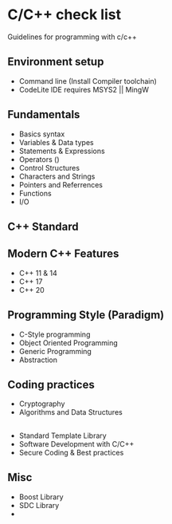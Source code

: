 # C/C++ check list
Guidelines for programming with c/c++

## Environment setup
- Command line (Install Compiler toolchain)
- CodeLite IDE requires MSYS2 || MingW

## Fundamentals
- Basics syntax
- Variables & Data types
- Statements & Expressions
- Operators ()
- Control Structures
- Characters and Strings
- Pointers and Referrences
- Functions
- I/O

## C++ Standard

## Modern C++ Features
- C++ 11 & 14
- C++ 17
- C++ 20

## Programming Style (Paradigm)
- C-Style programming
- Object Oriented Programming
- Generic Programming
- Abstraction

## Coding practices
- Cryptography
- Algorithms and Data Structures

## 
- Standard Template Library
- Software Development with C/C++
- Secure Coding & Best practices

## Misc
- Boost Library
- SDC Library
- 

